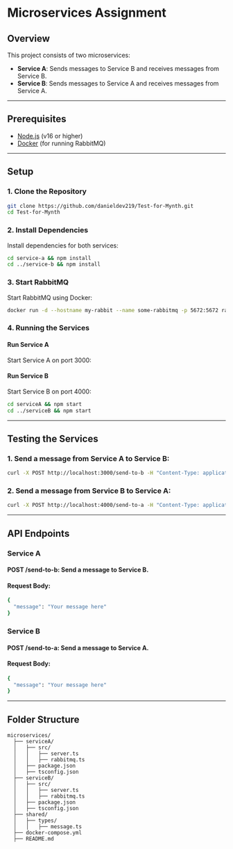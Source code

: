 # Microservices Assignment

## Overview
This project consists of two microservices:
- **Service A**: Sends messages to Service B and receives messages from Service B.
- **Service B**: Sends messages to Service A and receives messages from Service A.

---

## Prerequisites
- [Node.js](https://nodejs.org/) (v16 or higher)
- [Docker](https://www.docker.com/) (for running RabbitMQ)

---

## Setup
### 1. Clone the Repository
```bash
git clone https://github.com/danieldev219/Test-for-Mynth.git
cd Test-for-Mynth
```
### 2. Install Dependencies
Install dependencies for both services:
```bash
cd service-a && npm install
cd ../service-b && npm install
```
### 3. Start RabbitMQ
Start RabbitMQ using Docker:
```bash
docker run -d --hostname my-rabbit --name some-rabbitmq -p 5672:5672 rabbitmq:3
```

### 4. Running the Services
#### Run Service A
Start Service A on port 3000:
#### Run Service B
Start Service B on port 4000:
```bash
cd serviceA && npm start
cd ../serviceB && npm start
```

---

## Testing the Services
### 1. Send a message from Service A to Service B:
```bash
curl -X POST http://localhost:3000/send-to-b -H "Content-Type: application/json" -d '{"message": "Hello from A"}'
```

### 2. Send a message from Service B to Service A:
```bash
curl -X POST http://localhost:4000/send-to-a -H "Content-Type: application/json" -d '{"message": "Hello from B"}'
```

---
## API Endpoints
### Service A
<h4>POST /send-to-b: Send a message to Service B.</h4>
<h4>Request Body:</h4>

```bash
{
  "message": "Your message here"
}
```

### Service B
<h4>POST /send-to-a: Send a message to Service A.</h4>
<h4>Request Body:</h4>

```bash
{
  "message": "Your message here"
}
```

---

## **Folder Structure**
```
microservices/
  ├── serviceA/
  │   ├── src/
  │   │   ├── server.ts
  │   │   ├── rabbitmq.ts
  │   ├── package.json
  │   ├── tsconfig.json
  ├── serviceB/
  │   ├── src/
  │   │   ├── server.ts
  │   │   ├── rabbitmq.ts
  │   ├── package.json
  │   ├── tsconfig.json
  ├── shared/
  │   ├── types/
  │   │   ├── message.ts
  ├── docker-compose.yml
  ├── README.md
```
